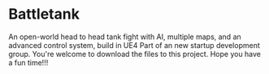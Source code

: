 # Battletank

An open-world head to head tank fight with AI, multiple maps, and an advanced control system, build in UE4
Part of an new startup development group. 
You're welcome to download the files to this project.
Hope you have a fun time!!!
